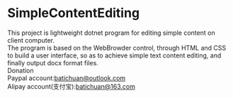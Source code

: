 # SimpleContentEditing

This project is lightweight dotnet program for editing simple content on client computer.<br/>
The program is based on the WebBrowder control, through HTML and CSS to build a user interface, so as to achieve simple text content editing, and finally output docx format files.<br/>
Donation<br/>
Paypal account:batichuan@outlook.com<br/>
Alipay account(支付宝):batichuan@163.com<br/>
  
